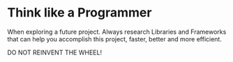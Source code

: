 # Think like a Programmer

When exploring a future project. Always research Libraries and Frameworks that can help you accomplish this project, faster, better and more efficient.

DO NOT REINVENT THE WHEEL!